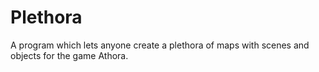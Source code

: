 # Plethora
A program which lets anyone create a plethora of maps with scenes and objects for the game Athora.
